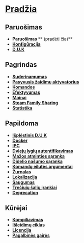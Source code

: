 # **[Pradžia](https://github.com/JustArchi/ArchiSteamFarm/wiki/Home)**

## Paruošimas

* **[ Paruošimas ](https://github.com/JustArchi/ArchiSteamFarm/wiki/Setting-up)**** (pradėti čia)**
* **[Konfigūracija](https://github.com/JustArchi/ArchiSteamFarm/wiki/Configuration)**
* **[D.U.K](https://github.com/JustArchi/ArchiSteamFarm/wiki/FAQ)**

## Pagrindas

* **[Suderinamumas](https://github.com/JustArchi/ArchiSteamFarm/wiki/Compatibility)**
* **[Pasyvusis žaidimų aktyvatorius](https://github.com/JustArchi/ArchiSteamFarm/wiki/Background-games-redeemer)**
* **[Komandos](https://github.com/JustArchi/ArchiSteamFarm/wiki/Commands)**
* **[Efektyvumas](https://github.com/JustArchi/ArchiSteamFarm/wiki/Performance)**
* **[Mainai](https://github.com/JustArchi/ArchiSteamFarm/wiki/Trading)**
* **[Steam Family Sharing](https://github.com/JustArchi/ArchiSteamFarm/wiki/Steam-Family-Sharing)**
* **[Statistika](https://github.com/JustArchi/ArchiSteamFarm/wiki/Statistics)**

## Papildoma

* **[Išplėstinis D.U.K](https://github.com/JustArchi/ArchiSteamFarm/wiki/Extended-FAQ)**
* **[Docker](https://github.com/JustArchi/ArchiSteamFarm/wiki/Docker)**
* **[IPC](https://github.com/JustArchi/ArchiSteamFarm/wiki/IPC)**
* **[Dviejų lygių autentifikavimas](https://github.com/JustArchi/ArchiSteamFarm/wiki/Two-factor-authentication)**
* **[Mažos atminties sąranka](https://github.com/JustArchi/ArchiSteamFarm/wiki/Low-memory-setup)**
* **[Didelio našumo sąranką](https://github.com/JustArchi/ArchiSteamFarm/wiki/High-performance-setup)**
* **[Komandų eilutės argumentai](https://github.com/JustArchi/ArchiSteamFarm/wiki/Command-line-arguments)**
* **[Žurnalas](https://github.com/JustArchi/ArchiSteamFarm/wiki/Logging)**
* **[Lokalizacija](https://github.com/JustArchi/ArchiSteamFarm/wiki/Localization)**
* **[Saugumas](https://github.com/JustArchi/ArchiSteamFarm/wiki/Security)**
* **[Trečiųjų šalių įrankiai](https://github.com/JustArchi/ArchiSteamFarm/wiki/Third-party-tools)**
* **[Deprecation](https://github.com/JustArchi/ArchiSteamFarm/wiki/Deprecation)**

## Kūrėjai

* **[Kompiliavimas](https://github.com/JustArchi/ArchiSteamFarm/wiki/Compilation)**
* **[Išleidimų ciklas](https://github.com/JustArchi/ArchiSteamFarm/wiki/Release-cycle)**
* **[Licencija](https://github.com/JustArchi/ArchiSteamFarm/wiki/License)**
* **[Pagalbinės gairės](https://github.com/JustArchi/ArchiSteamFarm/blob/master/.github/CONTRIBUTING.md)**